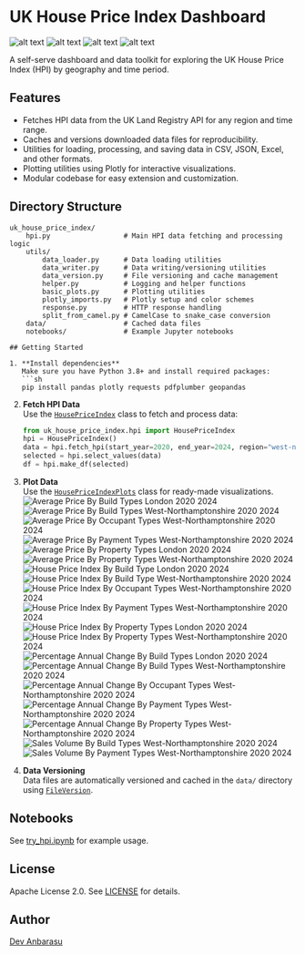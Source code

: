 # UK House Price Index Dashboard

![alt text](<Screenshot 2025-08-27 at 16.09.36.jpg>) ![alt text](<Screenshot 2025-08-27 at 16.09.52.jpg>) ![alt text](<Screenshot 2025-08-27 at 16.09.58.jpg>) ![alt text](<Screenshot 2025-08-27 at 16.10.02.jpg>)

A self-serve dashboard and data toolkit for exploring the UK House Price Index (HPI) by geography and time period.

## Features

- Fetches HPI data from the UK Land Registry API for any region and time range.
- Caches and versions downloaded data files for reproducibility.
- Utilities for loading, processing, and saving data in CSV, JSON, Excel, and other formats.
- Plotting utilities using Plotly for interactive visualizations.
- Modular codebase for easy extension and customization.

## Directory Structure

````
uk_house_price_index/
    hpi.py                  # Main HPI data fetching and processing logic
    utils/
        data_loader.py      # Data loading utilities
        data_writer.py      # Data writing/versioning utilities
        data_version.py     # File versioning and cache management
        helper.py           # Logging and helper functions
        basic_plots.py      # Plotting utilities
        plotly_imports.py   # Plotly setup and color schemes
        response.py         # HTTP response handling
        split_from_camel.py # CamelCase to snake_case conversion
    data/                   # Cached data files
    notebooks/              # Example Jupyter notebooks

## Getting Started

1. **Install dependencies**
   Make sure you have Python 3.8+ and install required packages:
   ```sh
   pip install pandas plotly requests pdfplumber geopandas
````

2. **Fetch HPI Data**  
   Use the [`HousePriceIndex`](uk_house_price_index/hpi.py) class to fetch and process data:

   ```python
   from uk_house_price_index.hpi import HousePriceIndex
   hpi = HousePriceIndex()
   data = hpi.fetch_hpi(start_year=2020, end_year=2024, region="west-northamptonshire")
   selected = hpi.select_values(data)
   df = hpi.make_df(selected)
   ```

3. **Plot Data**  
   Use the [`HousePriceIndexPlots`](uk_house_price_index/hpi.py) class for ready-made visualizations.
   ![Average Price By Build Types London 2020 2024](uk_house_price_index/images/average_price_by_build_types_london_2020_2024.png)
   ![Average Price By Build Types West-Northamptonshire 2020 2024](uk_house_price_index/images/average_price_by_build_types_west-northamptonshire_2020_2024.png)
   ![Average Price By Occupant Types West-Northamptonshire 2020 2024](uk_house_price_index/images/average_price_by_occupant_types_west-northamptonshire_2020_2024.png)
   ![Average Price By Payment Types West-Northamptonshire 2020 2024](uk_house_price_index/images/average_price_by_payment_types_west-northamptonshire_2020_2024.png)
   ![Average Price By Property Types London 2020 2024](uk_house_price_index/images/average_price_by_property_types_london_2020_2024.png)
   ![Average Price By Property Types West-Northamptonshire 2020 2024](uk_house_price_index/images/average_price_by_property_types_west-northamptonshire_2020_2024.png)
   ![House Price Index By Build Type London 2020 2024](uk_house_price_index/images/house_price_index_by_build_type_london_2020_2024.png)
   ![House Price Index By Build Type West-Northamptonshire 2020 2024](uk_house_price_index/images/house_price_index_by_build_type_west-northamptonshire_2020_2024.png)
   ![House Price Index By Occupant Types West-Northamptonshire 2020 2024](uk_house_price_index/images/house_price_index_by_occupant_types_west-northamptonshire_2020_2024.png)
   ![House Price Index By Payment Types West-Northamptonshire 2020 2024](uk_house_price_index/images/house_price_index_by_payment_types_west-northamptonshire_2020_2024.png)
   ![House Price Index By Property Types London 2020 2024](uk_house_price_index/images/house_price_index_by_property_types_london_2020_2024.png)
   ![House Price Index By Property Types West-Northamptonshire 2020 2024](uk_house_price_index/images/house_price_index_by_property_types_west-northamptonshire_2020_2024.png)
   ![Percentage Annual Change By Build Types London 2020 2024](uk_house_price_index/images/percentage_annual_change_by_build_types_london_2020_2024.png)
   ![Percentage Annual Change By Build Types West-Northamptonshire 2020 2024](uk_house_price_index/images/percentage_annual_change_by_build_types_west-northamptonshire_2020_2024.png)
   ![Percentage Annual Change By Occupant Types West-Northamptonshire 2020 2024](uk_house_price_index/images/percentage_annual_change_by_occupant_types_west-northamptonshire_2020_2024.png)
   ![Percentage Annual Change By Payment Types West-Northamptonshire 2020 2024](uk_house_price_index/images/percentage_annual_change_by_payment_types_west-northamptonshire_2020_2024.png)
   ![Percentage Annual Change By Property Types West-Northamptonshire 2020 2024](uk_house_price_index/images/percentage_annual_change_by_property_types_west-northamptonshire_2020_2024.png)
   ![Sales Volume By Build Types West-Northamptonshire 2020 2024](uk_house_price_index/images/sales_volume_by_build_types_west-northamptonshire_2020_2024.png)
   ![Sales Volume By Payment Types West-Northamptonshire 2020 2024](uk_house_price_index/images/sales_volume_by_payment_types_west-northamptonshire_2020_2024.png)

4. **Data Versioning**  
   Data files are automatically versioned and cached in the `data/` directory using [`FileVersion`](uk_house_price_index/utils/data_version.py).

## Notebooks

See [try_hpi.ipynb](uk_house_price_index/try_hpi.ipynb) for example usage.

## License

Apache License 2.0. See [LICENSE](LICENSE) for details.

## Author

[Dev Anbarasu](https://github.com/daa2618)
